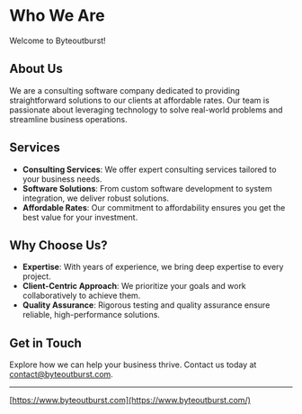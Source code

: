 
# Who We Are

Welcome to Byteoutburst!

## About Us

We are a consulting software company dedicated to providing straightforward solutions to our clients at affordable rates. 
Our team is passionate about leveraging technology to solve real-world problems and streamline business operations.

## Services

- **Consulting Services**: We offer expert consulting services tailored to your business needs.
- **Software Solutions**: From custom software development to system integration, we deliver robust solutions.
- **Affordable Rates**: Our commitment to affordability ensures you get the best value for your investment.

## Why Choose Us?

- **Expertise**: With years of experience, we bring deep expertise to every project.
- **Client-Centric Approach**: We prioritize your goals and work collaboratively to achieve them.
- **Quality Assurance**: Rigorous testing and quality assurance ensure reliable, high-performance solutions.

## Get in Touch

Explore how we can help your business thrive. Contact us today at contact@byteoutburst.com.

---
[https://www.byteoutburst.com](https://www.byteoutburst.com/)
